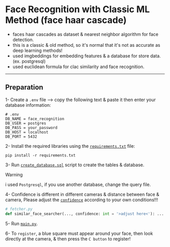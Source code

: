 # Face Recognition with Classic ML Method (face haar cascade)
* faces haar cascades as dataset & nearest neighbor algorithm for face detection.
* this is a classic & old method, so it's normal that it's not as accurate as deep learning methods!
* used imgbeddings for embedding features & a database for store data.(ex. postgresql)
* used euclidean formula for clac similarity and face recognition.
-----
## Preparation
1- Create a `.env` file --> copy the following text & paste it then enter your database information:
```.env
# .env
DB_NAME = face_recognition
DB_USER = postgres
DB_PASS = your_password
DB_HOST = localhost
DB_PORT = 5432
```

2- Install the required libraries using the [`requirements.txt`] file:
```console
pip install -r requirements.txt
```

3- Run [`create_database.sql`] script to create the tables & database.
> [!WARNING]
> i used `Postgresql`, if you use another database, change the query file.

4- Confidence is different in different cameras & distance between face & camera, Please adjust the [`confidence`] according to your own conditions!!!
```python
# fetcher.py
def similar_face_searcher(..., confidence: int = '>adjust here<'): ...
```

5- Run [`main.py`].

6- To `register`, a blue square must appear around your face, then look directly at the camera, & then press the `C button` to register!

[`requirements.txt`]: https://github.com/pksenpai/face_recognition_with_haar_cascade/blob/main/requirements.txt
[`create_database.sql`]: https://github.com/pksenpai/face_recognition_with_haar_cascade/blob/main/create_database.sql 
[`confidence`]: https://github.com/pksenpai/face_recognition_with_haar_cascade/blob/4780338ef35f0ee2907dff4cd6ef815309a0cf71/fetcher.py#L37
[`main.py`]: https://github.com/pksenpai/face_recognition_with_haar_cascade/blob/main/main.py
